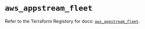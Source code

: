 # `aws_appstream_fleet`

Refer to the Terraform Registory for docs: [`aws_appstream_fleet`](https://registry.terraform.io/providers/hashicorp/aws/5.15.0/docs/resources/appstream_fleet).
